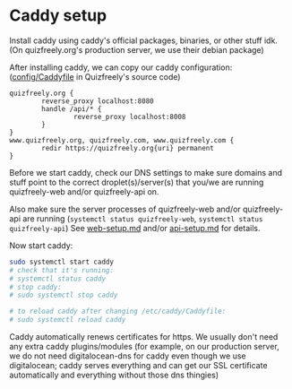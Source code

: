 # Caddy setup

Install caddy using caddy's official packages, binaries, or other stuff idk. (On quizfreely.org's production server, we use their debian package)

After installing caddy, we can copy our caddy configuration: ([config/Caddyfile](../../../config/Caddyfile) in Quizfreely's source code)
```
quizfreely.org {
        reverse_proxy localhost:8080
        handle /api/* {
                reverse_proxy localhost:8008
        }
}
www.quizfreely.org, quizfreely.com, www.quizfreely.com {
        redir https://quizfreely.org{uri} permanent
}
```

Before we start caddy, check our DNS settings to make sure domains and stuff point to the correct droplet(s)/server(s) that you/we are running quizfreely-web and/or quizfreely-api on.

Also make sure the server processes of quizfreely-web and/or quizfreely-api are running (`systemctl status quizfreely-web`, `systemctl status quizfreely-api`) See [web-setup.md](./web-setup.md) and/or [api-setup.md](./api-setup.md) for details.

Now start caddy:
```sh
sudo systemctl start caddy
# check that it's running:
# systemctl status caddy
# stop caddy:
# sudo systemctl stop caddy

# to reload caddy after changing /etc/caddy/Caddyfile:
# sudo systemctl reload caddy
```

Caddy automatically renews certificates for https. We usually don't need any extra caddy plugins/modules (for example, on our production server, we do not need digitalocean-dns for caddy even though we use digitalocean; caddy serves everything and can get our SSL certificate automatically and everything without those dns thingies)
